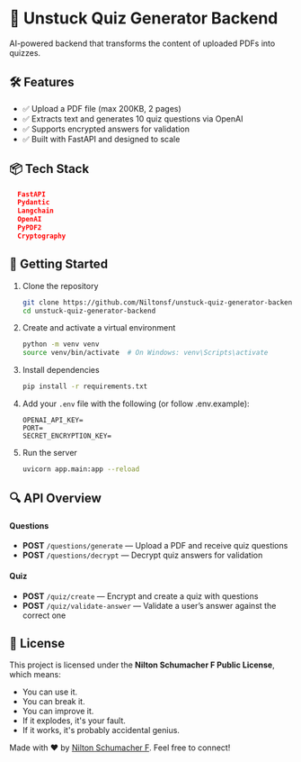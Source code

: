 # 🧠 Unstuck Quiz Generator Backend

AI-powered backend that transforms the content of uploaded PDFs into quizzes.

## 🛠️ Features

- ✅ Upload a PDF file (max 200KB, 2 pages)
- ✅ Extracts text and generates 10 quiz questions via OpenAI
- ✅ Supports encrypted answers for validation
- ✅ Built with FastAPI and designed to scale

## 📦 Tech Stack

```json
  FastAPI
  Pydantic
  Langchain
  OpenAI
  PyPDF2
  Cryptography
```

## 🚀 Getting Started

1. Clone the repository  
   ```bash
   git clone https://github.com/Niltonsf/unstuck-quiz-generator-backend
   cd unstuck-quiz-generator-backend
   ```

2. Create and activate a virtual environment  
   ```bash
   python -m venv venv
   source venv/bin/activate  # On Windows: venv\Scripts\activate
   ```

3. Install dependencies  
   ```bash
   pip install -r requirements.txt
   ```

4. Add your `.env` file with the following (or follow .env.example):  
   ```env
   OPENAI_API_KEY=
   PORT=
   SECRET_ENCRYPTION_KEY=
   ```

5. Run the server  
   ```bash
   uvicorn app.main:app --reload
   ```

## 🔍 API Overview

#### Questions
- **POST** `/questions/generate` — Upload a PDF and receive quiz questions  
- **POST** `/questions/decrypt` — Decrypt quiz answers for validation  

#### Quiz
- **POST** `/quiz/create` — Encrypt and create a quiz with questions  
- **POST** `/quiz/validate-answer` — Validate a user’s answer against the correct one  

## 📄 License

This project is licensed under the **Nilton Schumacher F Public License**, which means:

- You can use it.
- You can break it.
- You can improve it.
- If it explodes, it's your fault.
- If it works, it's probably accidental genius.

Made with ❤️ by [Nilton Schumacher F](https://www.linkedin.com/in/nilton-schumacher-filho/). Feel free to connect!

